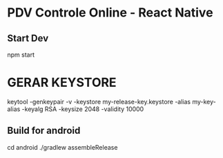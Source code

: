 # PDV Controle Online - React Native


## Start Dev
npm start

# GERAR KEYSTORE 
keytool -genkeypair -v -keystore my-release-key.keystore -alias my-key-alias -keyalg RSA -keysize 2048 -validity 10000


## Build for android
cd android
./gradlew assembleRelease